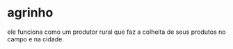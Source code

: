 # agrinho
ele funciona como um produtor rural que faz a colheita de seus produtos no campo e na cidade.
